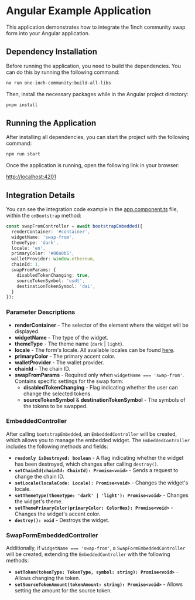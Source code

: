 # Angular Example Application

This application demonstrates how to integrate the 1inch community swap form into your Angular application.

## Dependency Installation

Before running the application, you need to build the dependencies. You can do this by running the following command:

```bash
nx run one-inch-community:build-all-libs
```

Then, install the necessary packages while in the Angular project directory:

```bash
pnpm install
```

## Running the Application

After installing all dependencies, you can start the project with the following command:

```bash
npm run start
```

Once the application is running, open the following link in your browser:

[http://localhost:4201](http://localhost:4201)

## Integration Details

You can see the integration code example in the [app.component.ts](src/app/app.component.ts) file, within the `onBootstrap` method:

```typescript
const swapFromController = await bootstrapEmbedded({
  renderContainer: '#container',
  widgetName: 'swap-from',
  themeType: 'dark',
  locale: 'en',
  primaryColor: '#00a0b5',
  walletProvider: window.ethereum,
  chainId: 1,
  swapFromParams: {
    disabledTokenChanging: true,
    sourceTokenSymbol: 'usdt',
    destinationTokenSymbol: 'dai',
  }
});
```

### Parameter Descriptions

- **renderContainer** - The selector of the element where the widget will be displayed.
- **widgetName** - The type of the widget.
- **themeType** - The theme name (`dark` | `light`).
- **locale** - The form's locale. All available locales can be found [here](../../../libs/models/src/lib/i18n/i18n-controller.ts).
- **primaryColor** - The primary accent color.
- **walletProvider** - The wallet provider.
- **chainId** - The chain ID.
- **swapFromParams** - Required only when `widgetName === 'swap-from'`. Contains specific settings for the swap form:
  - **disabledTokenChanging** - Flag indicating whether the user can change the selected tokens.
  - **sourceTokenSymbol** & **destinationTokenSymbol** - The symbols of the tokens to be swapped.

### EmbeddedController

After calling `bootstrapEmbedded`, an `EmbeddedController` will be created, which allows you to manage the embedded widget. The `EmbeddedController` includes the following methods and fields:

- **`readonly isDestroyed: boolean`** - A flag indicating whether the widget has been destroyed, which changes after calling `destroy()`.
- **`setChainId(chainId: ChainId): Promise<void>`** - Sends a request to change the chain ID.
- **`setLocale(localeCode: Locale): Promise<void>`** - Changes the widget's locale.
- **`setThemeType(themeType: 'dark' | 'light'): Promise<void>`** - Changes the widget's theme.
- **`setThemePrimaryColor(primaryColor: ColorHex): Promise<void>`** - Changes the widget's accent color.
- **`destroy(): void`** - Destroys the widget.

### SwapFormEmbeddedController

Additionally, if `widgetName === 'swap-from'`, a `SwapFormEmbeddedController` will be created, extending the `EmbeddedController` with the following methods:

- **`setToken(tokenType: TokenType, symbol: string): Promise<void>`** - Allows changing the token.
- **`setSourceTokenAmount(tokenAmount: string): Promise<void>`** - Allows setting the amount for the source token.
